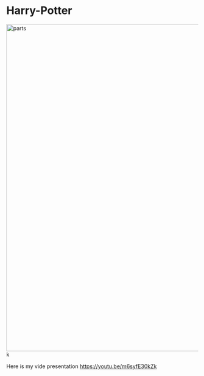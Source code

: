 # Harry-Potter
<img width="860" alt="parts" src="https://user-images.githubusercontent.com/73099449/148658941-88f012d4-4b5e-46a3-a203-538bf8c14305.PNG">
k

Here is my vide presentation
https://youtu.be/m6syfE30kZk
